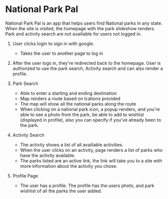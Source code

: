 # National Park Pal

National Park Pal is an app that helps users find National parks in any state.
When the site is visited, the homepage with the park slideshow renders. Park and activity search are not availiable for users not logged in. 

1. User clicks login to sign in with google.
    - Takes the user to another page to log in

2. After the user logs in, they're redirected back to the homepage. User is authorized to use the park search, Activity search and can also render a profile.

3. Park Search
    - Able to enter a starting and ending destination
    - Map renders a route based on lcations provided
    - The map will show all the national parks along the route
    - When clicking on a national park icon, a popup renders, and you're able to see a photo from the park, be able to add to wishlist (displayed in profile), also you can specify if you've already been to the park.

4. Activity Search
    - The activity shows a list of all availiable activities. 
    - When the user clicks on an activity, page renders a list of parks who have the activity available.
    - The parks listed are an active link, the link will take you to a site with more information about the activity you chose.

5. Profile Page
    - The user has a profile. The profile has the users photo, and park wishlist of all the parks the user added.

